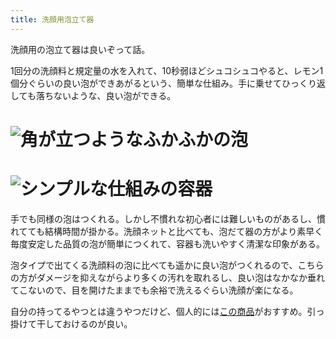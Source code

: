 ```yaml
---
title: 洗顔用泡立て器
---
```

洗顔用の泡立て器は良いぞって話。

1回分の洗顔料と規定量の水を入れて、10秒弱ほどシュコシュコやると、レモン1個分ぐらいの良い泡ができあがるという、簡単な仕組み。手に乗せてひっくり返しても落ちないような、良い泡ができる。

![](https://lh3.googleusercontent.com/3qd16beIMry2dCc260oD4kXvGm2PM89Is02QzV0ufqij9xr2o5UX8evvehocy9cibGW1TKwmHWtm-A1CZiOCkFB9CGS6AMjRsyX_NnYmlVDemg5lHh36RnFsJF4i_NnJ2k-EXZExmNPOOg5XlFM-ikmxCXWZGhNC5qBnbHqORXyjqftvXcCRZBjXgkCa "角が立つようなふかふかの泡")
===================================================================================================================================================================================================================================================

![](https://lh4.googleusercontent.com/duiH0cjJbDEA9t9ux2I2tpq0ZFqSDOvngGhQg7LdNhOfj7Ona5Ukhl6hDxJbLtY0qTu-unh1cVAZWbrDiUjnj1jtIclMk-Fx1XLsQArgrsCKZKBteLZzDcxUbjhVnEHPNyMsaip03YyGANlmD7LkQAV8gboxf5qdGTmfN_NGml76LmSr5qQCTL6ehW2T "シンプルな仕組みの容器")
=================================================================================================================================================================================================================================================

手でも同様の泡はつくれる。しかし不慣れな初心者には難しいものがあるし、慣れてても結構時間が掛かる。洗顔ネットと比べても、泡だて器の方がより素早く毎度安定した品質の泡が簡単につくれて、容器も洗いやすく清潔な印象がある。

泡タイプで出てくる洗顔料の泡に比べても遥かに良い泡がつくれるので、こちらの方がダメージを抑えながらより多くの汚れを取れるし、良い泡はなかなか垂れてこないので、目を開けたままでも余裕で洗えるぐらい洗顔が楽になる。

自分の持ってるやつとは違うやつだけど、個人的には[この商品](https://www.amazon.co.jp/dp/B09KMP9GDN)がおすすめ。引っ掛けて干しておけるのが良い。
